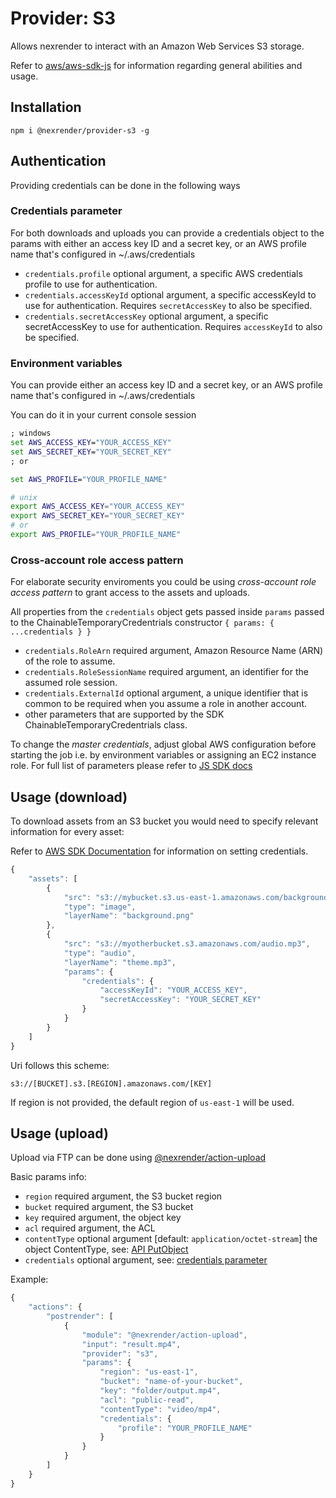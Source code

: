 # Provider: S3

Allows nexrender to interact with an Amazon Web Services S3 storage.

Refer to [aws/aws-sdk-js](https://github.com/aws/aws-sdk-js) for information regarding general abilities and usage.

## Installation

```
npm i @nexrender/provider-s3 -g
```

## Authentication

Providing credentials can be done in the following ways

### Credentials parameter

For both downloads and uploads you can provide a credentials object to the params with either an access key ID and a secret key, or an AWS profile name that's configured in ~/.aws/credentials

* `credentials.profile` optional argument, a specific AWS credentials profile to use for authentication.
* `credentials.accessKeyId` optional argument, a specific accessKeyId to use for authentication. Requires `secretAccessKey` to also be specified.
* `credentials.secretAccessKey` optional argument, a specific secretAccessKey to use for authentication. Requires `accessKeyId` to also be specified.

### Environment variables

You can provide either an access key ID and a secret key, or an AWS profile name that's configured in ~/.aws/credentials

You can do it in your current console session

```bat
; windows
set AWS_ACCESS_KEY="YOUR_ACCESS_KEY"
set AWS_SECRET_KEY="YOUR_SECRET_KEY"
; or

set AWS_PROFILE="YOUR_PROFILE_NAME"
```

```sh
# unix
export AWS_ACCESS_KEY="YOUR_ACCESS_KEY"
export AWS_SECRET_KEY="YOUR_SECRET_KEY"
# or
export AWS_PROFILE="YOUR_PROFILE_NAME"
```

### Cross-account role access pattern

For elaborate security enviroments you could be using _cross-account role access pattern_ to grant access to the assets and uploads.

All properties from the `credentials` object gets passed inside `params` passed to the ChainableTemporaryCredentrials constructor `{ params: { ...credentials } }`

* `credentials.RoleArn` required argument, Amazon Resource Name (ARN) of the role to assume.
* `credentials.RoleSessionName` required argument, an identifier for the assumed role session.
* `credentials.ExternalId` optional argument, a unique identifier that is common to be required when you assume a role in another account.
* other parameters that are supported by the SDK ChainableTemporaryCredentrials class.

To change the _master credentials_, adjust global AWS configuration before starting the job i.e. by environment variables or assigning an EC2 instance role.
For full list of parameters please refer to [JS SDK docs](https://docs.aws.amazon.com/AWSJavaScriptSDK/latest/AWS/ChainableTemporaryCredentials.html#constructor_details)

## Usage (download)

To download assets from an S3 bucket you would need to specify relevant information for every asset:

Refer to [AWS SDK Documentation](https://docs.aws.amazon.com/sdk-for-javascript/v2/developer-guide/setting-credentials-node.html) for information on setting credentials.

```js
{
    "assets": [
        {
            "src": "s3://mybucket.s3.us-east-1.amazonaws.com/background.jpg",
            "type": "image",
            "layerName": "background.png"
        },
        {
            "src": "s3://myotherbucket.s3.amazonaws.com/audio.mp3",
            "type": "audio",
            "layerName": "theme.mp3",
            "params": {
                "credentials": {
                    "accessKeyId": "YOUR_ACCESS_KEY",
                    "secretAccessKey": "YOUR_SECRET_KEY"
                }
            }
        }
    ]
}
````

Uri follows this scheme:

```
s3://[BUCKET].s3.[REGION].amazonaws.com/[KEY]
```

If region is not provided, the default region of `us-east-1` will be used.

## Usage (upload)

Upload via FTP can be done using [@nexrender/action-upload](../nexrender-action-upload)

Basic params info:

* `region` required argument, the S3 bucket region
* `bucket` required argument, the S3 bucket
* `key` required argument, the object key
* `acl` required argument, the ACL
* `contentType` optional argument [default: `application/octet-stream`] the object ContentType, see: [API PutObject](https://docs.aws.amazon.com/AmazonS3/latest/API/API_PutObject.html#API_PutObject_RequestSyntax)
* `credentials`  optional argument, see: [credentials parameter](#credentials-parameter)

Example:

```js
{
    "actions": {
        "postrender": [
            {
                "module": "@nexrender/action-upload",
                "input": "result.mp4",
                "provider": "s3",
                "params": {
                    "region": "us-east-1",
                    "bucket": "name-of-your-bucket",
                    "key": "folder/output.mp4",
                    "acl": "public-read",
                    "contentType": "video/mp4",
                    "credentials": {
                        "profile": "YOUR_PROFILE_NAME"
                    }
                }
            }
        ]
    }
}
